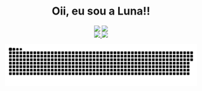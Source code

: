 <div>
<h1 align="center">Oii, eu sou a Luna!!
</div>

<div align="center">
     <img   height="150em" align="center" src="https://github-readme-stats.vercel.app/api?username=lunaraissa&show_icons=true&theme=radical&count_private=true)"/>
     <img   height="150em" align="center" src="https://github-readme-stats.vercel.app/api/top-langs/?username=lunaraissa&layout=compact&langs_count=168&theme=radical"/>
</div>


<div align="center">
<a href="https://www.instagram.com/lunaraissamb" target="_blank"><img src="https://img.shields.io/badge/Instagram-E4405F?style=for-the-badge&logo=instagram&logoColor=white" </a>
<a hre="https://github.com/lunaraissa" target="_blank"><img src="https://img.shields.io/badge/GitHub-100000?style=for-the-badge&logo=github&logoColor=white" </a>
</div>


 ![](https://raw.githubusercontent.com/CompetitiveLin/Snake-in-Contribution-Grid/output/github-contribution-grid-snake.svg)
